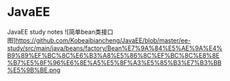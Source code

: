 # JavaEE
JavaEE study notes
![简单bean类接口图]https://github.com/Kobeaibiancheng/JavaEE/blob/master/ee-study/src/main/java/beans/factory/Bean%E7%9A%84%E5%AE%9A%E4%B9%89%EF%BC%8C%E6%B3%A8%E5%86%8C%EF%BC%8C%E8%8E%B7%E5%8F%96%E6%8E%A5%E5%8F%A3%E5%85%B3%E7%B3%BB%E5%9B%BE.png

